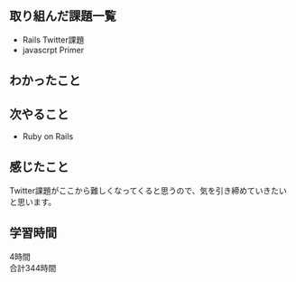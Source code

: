 ## 取り組んだ課題一覧
- Rails Twitter課題
- javascrpt Primer

## わかったこと


## 次やること
- Ruby on Rails

## 感じたこと
Twitter課題がここから難しくなってくると思うので、気を引き締めていきたいと思います。

## 学習時間
4時間<br />
合計344時間